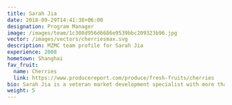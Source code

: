 ```yaml
---
title: Sarah Jia
date: 2018-09-29T14:41:38+06:00
designation: Program Manager
image: /images/team/1c308d956d6686e9539bbc209323b96.jpg
vector: /images/vectors/cherriesmax.svg
description: MZMC team profile for Sarah Jia
experience: 2008
hometown: Shanghai
fav_fruit:
  name: Cherries
  link: https://www.producereport.com/produce/fresh-fruits/cherries
bio: Sarah Jia is a veteran market development specialist with more than 10 years of experience at MZMC. She supervises and manages a wide variety of trade promotion and consumer marketing activities, including trade show exhibitions, educational and training seminars, and foodservice and retail promotions. Sarah is also a public relations guru with extensive experience building and maintaining collaborations with KOLs and online influencers in health and nutrition, culinary leadership, and other topics. She works closely with China’s largest media and social media platforms to take our clients’ messaging to the next level — beyond what can be achieved through conventional marketing and promotional strategies. Among her many skills and talents, Sarah is also a key contributor to MZMC’s analytical work, adding value to market research reports and helping uphold rigorous standards for KPI tracking. Sarah received her bachelor’s degree in Electronic Information Engineering from the University of Shanghai for Science and Technology.
weight: 5
---
```

